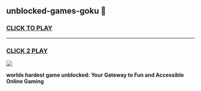 
## unblocked-games-goku 👋
<h3>
<a href="https://premium.freeplayer.one?title=unblocked-games-goku&ref=14F">CLICK TO PLAY</a></h3>
<hr>

<h3>
<a href="https://premium.freeplayer.one?title=unblocked-games-goku&ref=14F">CLICK 2 PLAY</a>
  
</h3>

<a href="https://premium.freeplayer.one?title=unblocked-games-goku&ref=12F/"><img src="https://clearcache.store/games.png"></a>


**worlds hardest game unblocked: Your Gateway to Fun and Accessible Online Gaming**
